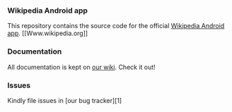 ### Wikipedia Android app

This repository contains the source code for the official [Wikipedia Android app](https://play.google.com/store/apps/details?id=org.wikipedia).
[[Www.wikipedia.org]]

### Documentation

All documentation is kept on [our wiki](https://www.wikipedia.org/wiki/Wikimedia_Apps/Team/Android/App_hacking). Check it out!

### Issues

Kindly file issues in [our bug tracker][1]

